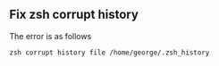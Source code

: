 ## Fix zsh corrupt history
The error is as follows

```
zsh corrupt history file /home/george/.zsh_history
```
